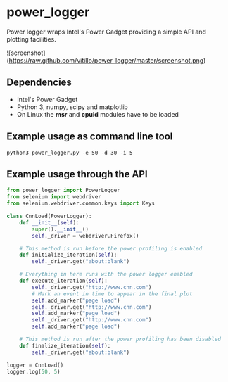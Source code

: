 # power_logger

Power logger wraps Intel's Power Gadget providing a simple API and plotting facilities.

![screenshot] (https://raw.github.com/vitillo/power_logger/master/screenshot.png)

## Dependencies

* Intel's Power Gadget
* Python 3, numpy, scipy and matplotlib
* On Linux the **msr** and **cpuid** modules have to be loaded

## Example usage as command line tool

```
python3 power_logger.py -e 50 -d 30 -i 5
```
## Example usage through the API
```python
from power_logger import PowerLogger
from selenium import webdriver
from selenium.webdriver.common.keys import Keys

class CnnLoad(PowerLogger):
    def __init__(self):
        super().__init__()
        self._driver = webdriver.Firefox()

    # This method is run before the power profiling is enabled
    def initialize_iteration(self):
        self._driver.get("about:blank")

    # Everything in here runs with the power logger enabled
    def execute_iteration(self):
        self._driver.get("http://www.cnn.com")
        # Mark an event in time to appear in the final plot
        self.add_marker("page load")
        self._driver.get("http://www.cnn.com")
        self.add_marker("page load")
        self._driver.get("http://www.cnn.com")
        self.add_marker("page load")

    # This method is run after the power profiling has been disabled
    def finalize_iteration(self):
        self._driver.get("about:blank")

logger = CnnLoad()
logger.log(50, 5)
```
